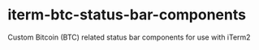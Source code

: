 # iterm-btc-status-bar-components
Custom Bitcoin (BTC) related status bar components for use with iTerm2
